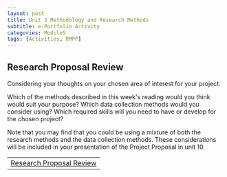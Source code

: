 ```yaml
---
layout: post
title: Unit 3 Methodology and Research Methods
subtitle: e-Portfolio Activity
categories: Module5
tags: [Activities, RMPP]
---
```

<html lang="en">

<body>

<h2>Research Proposal Review</h2>
<p>Considering your thoughts on your chosen area of interest for your project:

Which of the methods described in this week's reading would you think would suit your purpose?
Which data collection methods would you consider using?
Which required skills will you need to have or develop for the chosen project?

Note that you may find that you could be using a mixture of both the research methods and the data collection methods. These considerations will be included in your presentation of the Project Proposal in unit 10.</p>



<table>
    <tr>
      <td> <a href="../../../../artefacts/RMPP-Unit03-e-Portfolio Activity.pdf" target="_blank" class="button large">Research Proposal Review</a></td> 
    </tr>
</table>


</html>


